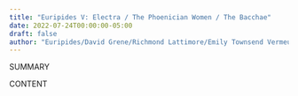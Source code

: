 ```yaml
---
title: "Euripides V: Electra / The Phoenician Women / The Bacchae"
date: 2022-07-24T00:00:00-05:00
draft: false
author: "Euripides/David Grene/Richmond Lattimore/Emily Townsend Vermeule/Elizabeth Wyckoff/William Arrowsmith"
---
```


SUMMARY

<!--more-->

CONTENT